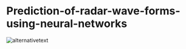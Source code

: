 # Prediction-of-radar-wave-forms-using-neural-networks
![alternativetext](D:\DRDO_IMAGES\Screenshot_(27))
